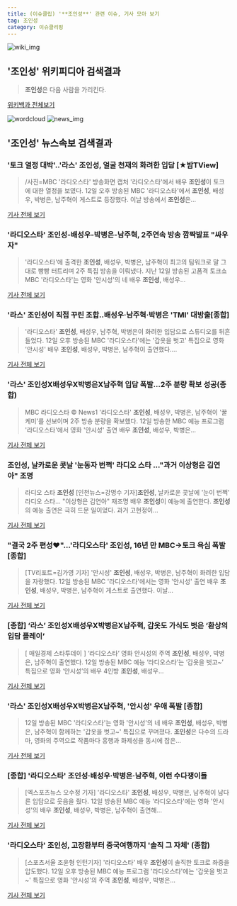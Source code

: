 ```yaml
---
title: (이슈클립) '**조인성**' 관련 이슈, 기사 모아 보기
tag: 조인성
category: 이슈클리핑
---
```

![wiki_img](https://user-images.githubusercontent.com/42597476/44503234-41136a80-a6d0-11e8-9071-6fc6418eafe4.png)
## **'**조인성**'** 위키피디아 검색결과
>**조인성**은 다음 사람을 가리킨다.

<a href="https://ko.wikipedia.org/wiki/조인성" target="_blank">위키백과 전체보기</a>

![wordcloud](https://s3.ap-northeast-2.amazonaws.com/lyrics101-wordcloud/2018-09-13-1536768574.png)
![news_img](https://user-images.githubusercontent.com/42597476/44507050-1206f400-a6e4-11e8-8d98-7ffbfebb353f.png)
## **'**조인성**'** 뉴스속보 검색결과
### '토크 열정 대박'..'라스' **조인성**, 얼굴 천재의 화려한 입담 [★밤TView]

>/사진=MBC '라디오스타' 방송화면 캡처 '라디오스타'에서 배우 **조인성**이 토크에 대한 열정을 보였다. 12일 오후 방송된 MBC '라디오스타'에서 **조인성**, 배성우, 박병은, 남주혁이 게스트로 등장했다. 이날 방송에서 **조인성**은...

<a href="http://star.mt.co.kr/stview.php?no=2018091223160560905" target="_blank">기사 전체 보기</a>

### '라디오스타' **조인성**-배성우-박병은-남주혁, 2주연속 방송 깜짝발표 "싸우자"

>'라디오스타'에 출격한 **조인성**, 배성우, 박병은, 남주혁이 최고의 팀워크로 말 그대로 빵빵 터트리며 2주 특집 방송을 이뤄냈다. 지난 12일 방송된 고품격 토크쇼 MBC '라디오스타'는 영화 '안시성'의 네 배우 **조인성**, 배성우...

<a href="http://www.slist.kr/news/articleView.html?idxno=45404" target="_blank">기사 전체 보기</a>

### '라스' **조인성**이 직접 꾸린 조합..배성우·남주혁·박병은 'TMI' 대방출[종합]

>'라디오스타' **조인성**, 배성우, 남주혁, 박병은이 화려한 입담으로 스튜디오를 뒤흔들었다. 12일 오후 방송된 MBC '라디오스타'에는 '갑옷을 벗고' 특집으로 영화 '안시성' 배우 **조인성**, 배성우, 박병은, 남주혁이 출연했다....

<a href="http://www.osen.co.kr/article/G1110988134" target="_blank">기사 전체 보기</a>

### '라스' **조인성**X배성우X박병은X남주혁 입담 폭발…2주 분량 확보 성공(종합)

>MBC 라디오스타 © News1 '라디오스타' **조인성**, 배성우, 박병은, 남주혁이 '꿀케미'를 선보이며 2주 방송 분량을 확보했다. 12일 방송한 MBC 예능 프로그램 '라디오스타'에서 영화 '안시성' 출연 배우 **조인성**, 배성우, 박병은...

<a href="http://news1.kr/articles/?3425177" target="_blank">기사 전체 보기</a>

### **조인성**, 날카로운 콧날 '눈동자 번쩍' 라디오 스타 ..."과거 이상형은 김연아" 조명

>라디오 스타 **조인성** [인천뉴스=강명수 기자]**조인성**, 날카로운 콧날에 '눈이 번쩍' 라디오 스타... "이상형은 김연아" 재조명 배우 **조인성**이 예능에 출연한다. **조인성**의 예능 출연은 극히 드문 일이었다. 과거 고현정이...

<a href="http://www.incheonnews.com/news/articleView.html?idxno=112035" target="_blank">기사 전체 보기</a>

### "결국 2주 편성♥"…'라디오스타' **조인성**, 16년 만 MBC→토크 욕심 폭발 [종합]

>[TV리포트=김가영 기자] '안시성' **조인성**, 배성우, 박병은, 남주혁이 화려한 입담을 자랑했다. 12일 방송된 MBC '라디오스타'에서는 영화 '안시성' 출연 배우 **조인성**, 배성우, 박병은, 남주혁이 게스트로 출연했다. 이날...

<a href="http://www.tvreport.co.kr/?c=news&m=newsview&idx=1079628" target="_blank">기사 전체 보기</a>

### [종합] ‘라스’ **조인성**X배성우X박병은X남주혁, 갑옷도 가식도 벗은 ‘환상의 입담 플레이’

>[ 매일경제 스타투데이 ] ‘라디오스타’ 영화 안시성의 주역 **조인성**, 배성우, 박병은, 남주혁이 출연했다. 12일 방송된 MBC 예능 ‘라디오스타’는 ‘갑옷을 벗고~’ 특집으로 영화 ‘안시성’의 배우 4인방 **조인성**, 배성우...

<a href="http://star.mk.co.kr/new/view.php?mc=ST&year=2018&no=576889" target="_blank">기사 전체 보기</a>

### '라스' **조인성**X배성우X박병은X남주혁, '안시성' 우애 폭발 [종합]

>12일 방송된 MBC '라디오스타'는 영화 '안시성'의 네 배우 **조인성**, 배성우, 박병은, 남주혁이 함께하는 '갑옷을 벗고~' 특집으로 꾸며졌다. **조인성**은 다수의 드라마, 영화의 주역으로 작품마다 흥행과 화제성을 동시에 잡은...

<a href="http://sports.chosun.com/news/ntype.htm?id=201809140100109930008601&servicedate=20180913" target="_blank">기사 전체 보기</a>

### [종합] '라디오스타' **조인성**·배성우·박병은·남주혁, 이런 수다쟁이들

>[엑스포츠뉴스 오수정 기자] '라디오스타' **조인성**, 배성우, 박병은, 남주혁이 남다른 입담으로 웃음을 줬다.   12일 방송된 MBC 예능 '라디오스타'에는 영화 '안시성'의 배우 **조인성**, 배성우, 박병은, 남주혁이 출연해...

<a href="http://www.xportsnews.com/?ac=article_view&entry_id=1018747" target="_blank">기사 전체 보기</a>

### '라디오스타' **조인성**, 고장환부터 중국여행까지 '솔직 그 자체' (종합)

>[스포츠서울 조윤형 인턴기자] '라디오스타' 배우 **조인성**이 솔직한 토크로 좌중을 압도했다. 12일 오후 방송된 MBC 예능 프로그램 '라디오스타'에는 '갑옷을 벗고~' 특집으로 영화 '안시성'의 주역 **조인성**, 배성우, 박병은...

<a href="http://www.sportsseoul.com/news/read/679982" target="_blank">기사 전체 보기</a>


